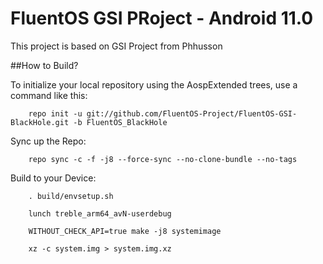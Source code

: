 FluentOS GSI PRoject - Android 11.0
===========

This project is based on GSI Project from Phhusson

##How to Build?

To initialize your local repository using the AospExtended trees, use a command like this:

        repo init -u git://github.com/FluentOS-Project/FluentOS-GSI-BlackHole.git -b FluentOS_BlackHole

Sync up the Repo:

        repo sync -c -f -j8 --force-sync --no-clone-bundle --no-tags

Build to your Device:

        . build/envsetup.sh

        lunch treble_arm64_avN-userdebug

        WITHOUT_CHECK_API=true make -j8 systemimage

        xz -c system.img > system.img.xz

        